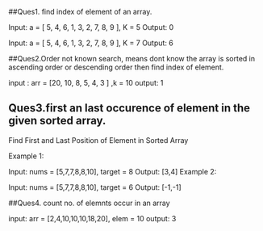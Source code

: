 
##Ques1. find index of element of an array.

Input: a = [ 5, 4, 6, 1, 3, 2, 7, 8, 9 ], K = 5
Output: 0

Input: a = [ 5, 4, 6, 1, 3, 2, 7, 8, 9 ], K = 7
Output: 6

##Ques2.Order not known search, means dont know the array is sorted in ascending order or descending order then find index of element.

input : arr = [20, 10, 8, 5, 4, 3 ] ,k = 10
output: 1

## Ques3.first an last occurence of element in the given sorted array.

 Find First and Last Position of Element in Sorted Array

Example 1:

Input: nums = [5,7,7,8,8,10], target = 8
Output: [3,4]
Example 2:

Input: nums = [5,7,7,8,8,10], target = 6
Output: [-1,-1]

##Ques4. count no. of elemnts occur in an array

input: arr = [2,4,10,10,10,18,20], elem = 10
output: 3